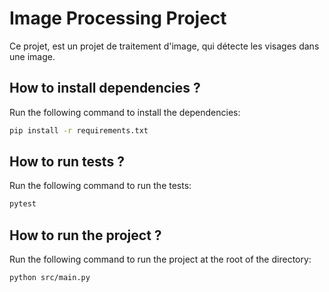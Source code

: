 # Image Processing Project

Ce projet, est un projet de traitement d'image, qui détecte les visages dans une image.

## How to install dependencies ?

Run the following command to install the dependencies:

```bash
pip install -r requirements.txt
```

## How to run tests ?

Run the following command to run the tests:

```bash
pytest
```

## How to run the project ?

Run the following command to run the project at the root of the directory:

```bash
python src/main.py
```
